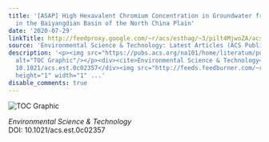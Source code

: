 ```yaml
---
title: '[ASAP] High Hexavalent Chromium Concentration in Groundwater from a Deep Aquifer
  in the Baiyangdian Basin of the North China Plain'
date: '2020-07-29'
linkTitle: http://feedproxy.google.com/~r/acs/esthag/~3/pilt4MjwoZA/acs.est.0c02357
source: 'Environmental Science & Technology: Latest Articles (ACS Publications)'
description: '<p><img src="https://pubs.acs.org/na101/home/literatum/publisher/achs/journals/content/esthag/0/esthag.ahead-of-print/acs.est.0c02357/20200729/images/medium/es0c02357_0007.gif"
  alt="TOC Graphic"/></p><div><cite>Environmental Science & Technology</cite></div><div>DOI:
  10.1021/acs.est.0c02357</div><img src="http://feeds.feedburner.com/~r/acs/esthag/~4/pilt4MjwoZA"
  height="1" width="1" ...'
disable_comments: true
---
```

<p><img src="https://pubs.acs.org/na101/home/literatum/publisher/achs/journals/content/esthag/0/esthag.ahead-of-print/acs.est.0c02357/20200729/images/medium/es0c02357_0007.gif" alt="TOC Graphic"/></p><div><cite>Environmental Science & Technology</cite></div><div>DOI: 10.1021/acs.est.0c02357</div><img src="http://feeds.feedburner.com/~r/acs/esthag/~4/pilt4MjwoZA" height="1" width="1" ...